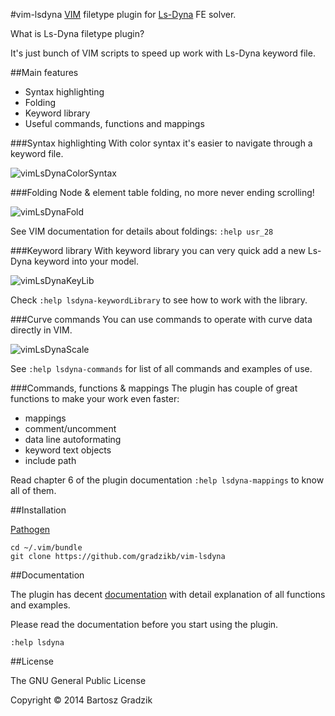 #vim-lsdyna
[VIM](http://www.vim.org/) filetype plugin for [Ls-Dyna](http://www.lstc.com) FE solver.

What is Ls-Dyna filetype plugin?

It's just bunch of VIM scripts to speed up work with Ls-Dyna keyword file.

##Main features
- Syntax highlighting
- Folding
- Keyword library
- Useful commands, functions and mappings

###Syntax highlighting
With color syntax it's easier to navigate through a keyword file.

![vimLsDynaColorSyntax](https://raw.github.com/wiki/gradzikb/vim-lsdyna/gifs/syntax.gif)

###Folding
Node & element table folding, no more never ending scrolling!

![vimLsDynaFold](https://raw.github.com/wiki/gradzikb/vim-lsdyna/gifs/folding.gif)

See VIM documentation for details about foldings: `:help usr_28`

###Keyword library
With keyword library you can very quick add a new Ls-Dyna keyword into your model.

![vimLsDynaKeyLib](https://raw.github.com/wiki/gradzikb/vim-lsdyna/gifs/library.gif)

Check `:help lsdyna-keywordLibrary` to see how to work with the library.

###Curve commands
You can use commands to operate with curve data directly in VIM.

![vimLsDynaScale](https://raw.github.com/wiki/gradzikb/vim-lsdyna/gifs/commands.gif)

See `:help lsdyna-commands` for list of all commands and examples of use.

###Commands, functions & mappings
The plugin has couple of great functions to make your work even faster:
- mappings
- comment/uncomment
- data line autoformating
- keyword text objects
- include path

Read chapter 6 of the plugin documentation `:help lsdyna-mappings` to know all of them.

##Installation

[Pathogen](https://github.com/tpope/vim-pathogen)

```
cd ~/.vim/bundle
git clone https://github.com/gradzikb/vim-lsdyna
```

##Documentation

The plugin has decent [documentation](https://github.com/gradzikb/vim-lsdyna/blob/master/doc/lsdyna.txt) with detail explanation of all functions and examples.

Please read the documentation before you start using the plugin.

`:help lsdyna`

##License

The GNU General Public License

Copyright &copy; 2014 Bartosz Gradzik
